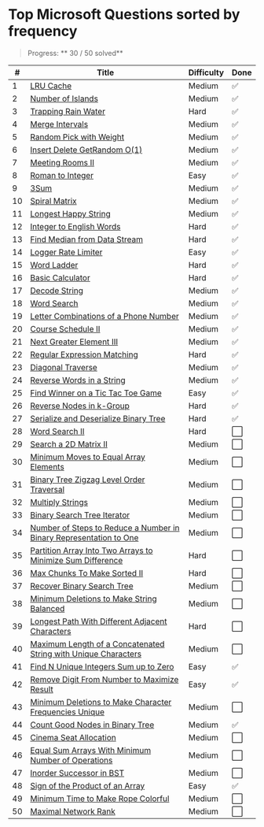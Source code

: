 # Top Microsoft Questions sorted by frequency

> Progress: ** 30 / 50 solved**

| #   | Title                                                                                                                                                                   | Difficulty | Done |
| --- | ----------------------------------------------------------------------------------------------------------------------------------------------------------------------- | ---------- | ---- |
| 1   | [LRU Cache](https://leetcode.com/problems/lru-cache/)                                                                                                                   | Medium     | ✅   |
| 2   | [Number of Islands](https://leetcode.com/problems/number-of-islands/)                                                                                                   | Medium     | ✅   |
| 3   | [Trapping Rain Water](https://leetcode.com/problems/trapping-rain-water/)                                                                                               | Hard       | ✅   |
| 4   | [Merge Intervals](https://leetcode.com/problems/merge-intervals/)                                                                                                       | Medium     | ✅   |
| 5   | [Random Pick with Weight](https://leetcode.com/problems/random-pick-with-weight/)                                                                                       | Medium     | ✅   |
| 6   | [Insert Delete GetRandom O(1)](https://leetcode.com/problems/insert-delete-getrandom-o1/)                                                                               | Medium     | ✅   |
| 7   | [Meeting Rooms II](https://leetcode.com/problems/meeting-rooms-ii/)                                                                                                     | Medium     | ✅   |
| 8   | [Roman to Integer](https://leetcode.com/problems/roman-to-integer/)                                                                                                     | Easy       | ✅   |
| 9   | [3Sum](https://leetcode.com/problems/3sum/)                                                                                                                             | Medium     | ✅   |
| 10  | [Spiral Matrix](https://leetcode.com/problems/spiral-matrix/)                                                                                                           | Medium     | ✅   |
| 11  | [Longest Happy String](https://leetcode.com/problems/longest-happy-string/)                                                                                             | Medium     | ✅   |
| 12  | [Integer to English Words](https://leetcode.com/problems/integer-to-english-words/)                                                                                     | Hard       | ✅   |
| 13  | [Find Median from Data Stream](https://leetcode.com/problems/find-median-from-data-stream/)                                                                             | Hard       | ✅   |
| 14  | [Logger Rate Limiter](https://leetcode.com/problems/logger-rate-limiter/)                                                                                               | Easy       | ✅   |
| 15  | [Word Ladder](https://leetcode.com/problems/word-ladder/)                                                                                                               | Hard       | ✅   |
| 16  | [Basic Calculator](https://leetcode.com/problems/basic-calculator/)                                                                                                     | Hard       | ✅   |
| 17  | [Decode String](https://leetcode.com/problems/decode-string/)                                                                                                           | Medium     | ✅   |
| 18  | [Word Search](https://leetcode.com/problems/word-search/)                                                                                                               | Medium     | ✅   |
| 19  | [Letter Combinations of a Phone Number](https://leetcode.com/problems/letter-combinations-of-a-phone-number/)                                                           | Medium     | ✅   |
| 20  | [Course Schedule II](https://leetcode.com/problems/course-schedule-ii/)                                                                                                 | Medium     | ✅   |
| 21  | [Next Greater Element III](https://leetcode.com/problems/next-greater-element-iii/)                                                                                     | Medium     | ✅   |
| 22  | [Regular Expression Matching](https://leetcode.com/problems/regular-expression-matching/)                                                                               | Hard       | ✅   |
| 23  | [Diagonal Traverse](https://leetcode.com/problems/diagonal-traverse/)                                                                                                   | Medium     | ✅   |
| 24  | [Reverse Words in a String](https://leetcode.com/problems/reverse-words-in-a-string/)                                                                                   | Medium     | ✅   |
| 25  | [Find Winner on a Tic Tac Toe Game](https://leetcode.com/problems/find-winner-on-a-tic-tac-toe-game/)                                                                   | Easy       | ✅   |
| 26  | [Reverse Nodes in k-Group](https://leetcode.com/problems/reverse-nodes-in-k-group/)                                                                                     | Hard       | ✅   |
| 27  | [Serialize and Deserialize Binary Tree](https://leetcode.com/problems/serialize-and-deserialize-binary-tree/)                                                           | Hard       | ✅   |
| 28  | [Word Search II](https://leetcode.com/problems/word-search-ii/)                                                                                                         | Hard       | ⬜   |
| 29  | [Search a 2D Matrix II](https://leetcode.com/problems/search-a-2d-matrix-ii/)                                                                                           | Medium     | ⬜   |
| 30  | [Minimum Moves to Equal Array Elements](https://leetcode.com/problems/minimum-moves-to-equal-array-elements/)                                                           | Medium     | ⬜   |
| 31  | [Binary Tree Zigzag Level Order Traversal](https://leetcode.com/problems/binary-tree-zigzag-level-order-traversal/)                                                     | Medium     | ⬜   |
| 32  | [Multiply Strings](https://leetcode.com/problems/multiply-strings/)                                                                                                     | Medium     | ⬜   |
| 33  | [Binary Search Tree Iterator](https://leetcode.com/problems/binary-search-tree-iterator/)                                                                               | Medium     | ⬜   |
| 34  | [Number of Steps to Reduce a Number in Binary Representation to One](https://leetcode.com/problems/number-of-steps-to-reduce-a-number-in-binary-representation-to-one/) | Medium     | ⬜   |
| 35  | [Partition Array Into Two Arrays to Minimize Sum Difference](https://leetcode.com/problems/partition-array-into-two-arrays-to-minimize-sum-difference/)                 | Hard       | ⬜   |
| 36  | [Max Chunks To Make Sorted II](https://leetcode.com/problems/max-chunks-to-make-sorted-ii/)                                                                             | Hard       | ⬜   |
| 37  | [Recover Binary Search Tree](https://leetcode.com/problems/recover-binary-search-tree/)                                                                                 | Medium     | ⬜   |
| 38  | [Minimum Deletions to Make String Balanced](https://leetcode.com/problems/minimum-deletions-to-make-string-balanced/)                                                   | Medium     | ⬜   |
| 39  | [Longest Path With Different Adjacent Characters](https://leetcode.com/problems/longest-path-with-different-adjacent-characters/)                                       | Hard       | ⬜   |
| 40  | [Maximum Length of a Concatenated String with Unique Characters](https://leetcode.com/problems/maximum-length-of-a-concatenated-string-with-unique-characters/)         | Medium     | ⬜   |
| 41  | [Find N Unique Integers Sum up to Zero](https://leetcode.com/problems/find-n-unique-integers-sum-up-to-zero/)                                                           | Easy       | ✅   |
| 42  | [Remove Digit From Number to Maximize Result](https://leetcode.com/problems/remove-digit-from-number-to-maximize-result/)                                               | Easy       | ✅   |
| 43  | [Minimum Deletions to Make Character Frequencies Unique](https://leetcode.com/problems/minimum-deletions-to-make-character-frequencies-unique/)                         | Medium     | ⬜   |
| 44  | [Count Good Nodes in Binary Tree](https://leetcode.com/problems/count-good-nodes-in-binary-tree/)                                                                       | Medium     | ✅   |
| 45  | [Cinema Seat Allocation](https://leetcode.com/problems/cinema-seat-allocation/)                                                                                         | Medium     | ⬜   |
| 46  | [Equal Sum Arrays With Minimum Number of Operations](https://leetcode.com/problems/equal-sum-arrays-with-minimum-number-of-operations/)                                 | Medium     | ⬜   |
| 47  | [Inorder Successor in BST](https://leetcode.com/problems/inorder-successor-in-bst/)                                                                                     | Medium     | ⬜   |
| 48  | [Sign of the Product of an Array](https://leetcode.com/problems/sign-of-the-product-of-an-array/)                                                                       | Easy       | ✅   |
| 49  | [Minimum Time to Make Rope Colorful](https://leetcode.com/problems/minimum-time-to-make-rope-colorful/)                                                                 | Medium     | ⬜   |
| 50  | [Maximal Network Rank](https://leetcode.com/problems/maximal-network-rank/)                                                                                             | Medium     | ⬜   |
